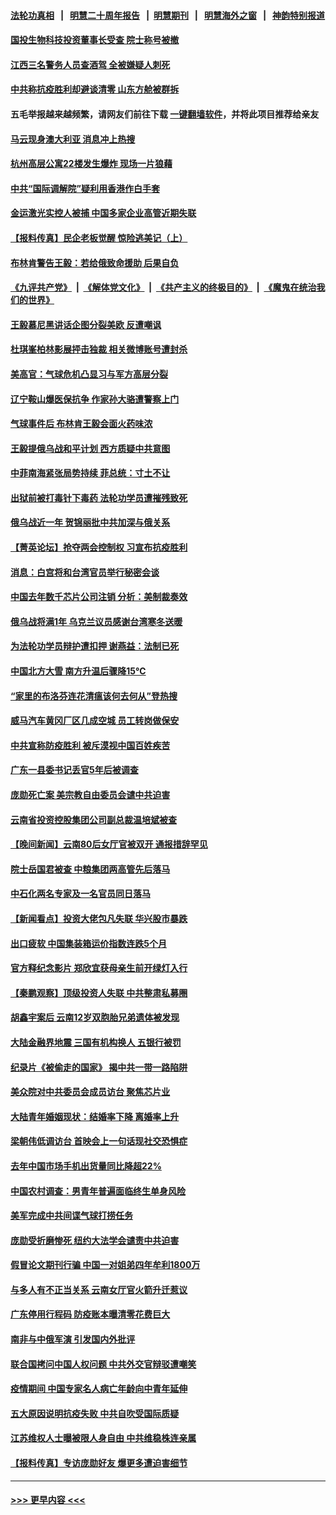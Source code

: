 #### [法轮功真相](https://github.com/gfw-breaker/truth/blob/master/README.md?t=0) &nbsp;&nbsp;|&nbsp;&nbsp; [明慧二十周年报告](https://github.com/gfw-breaker/mh-reports/blob/master/README.md?t=0) &nbsp;&nbsp;|&nbsp;&nbsp;[明慧期刊](https://github.com/gfw-breaker/mh-qikan) &nbsp;&nbsp;|&nbsp;&nbsp; [明慧海外之窗](https://github.com/gfw-breaker/mh-news/blob/master/README.md?t=0) &nbsp;&nbsp;|&nbsp;&nbsp; [神韵特别报道](https://github.com/gfw-breaker/mh-news/blob/master/shenyun.md?t=0)
#### [国投生物科技投资董事长受查 院士称号被撤](../pages/nsc413/n13933375.md?t=02192143) 
#### [江西三名警务人员查酒驾 全被嫌疑人刺死](../pages/nsc413/n13933226.md?t=02192143) 
#### [中共称抗疫胜利却避谈清零 山东方舱被群拆](../pages/nsc413/n13933051.md?t=02192143) 
#### 五毛举报越来越频繁，请网友们前往下载 [一键翻墙软件](https://github.com/gfw-breaker/ssr-accounts)，并将此项目推荐给亲友
#### [马云现身澳大利亚 消息冲上热搜](../pages/nsc413/n13933167.md?t=02192143) 
#### [杭州高层公寓22楼发生爆炸 现场一片狼藉](../pages/nsc413/n13933284.md?t=02192143) 
#### [中共“国际调解院”疑利用香港作白手套](../pages/nsc413/n13933224.md?t=02192143) 
#### [金运激光实控人被捕 中国多家企业高管近期失联](../pages/nsc413/n13932935.md?t=02192143) 
#### [【报料传真】民企老板觉醒 惊险逃美记（上）](../pages/nsc413/n13933035.md?t=02192143) 
#### [布林肯警告王毅：若给俄致命援助 后果自负](../pages/nsc413/n13933006.md?t=02192143) 
#### [《九评共产党》](https://github.com/begood0513/9ping.md/blob/master/README.md) &nbsp;|&nbsp; [《解体党文化》](../../../../jtdwh.md/blob/master/README.md)  &nbsp;|&nbsp; [《共产主义的终极目的》](../../../../gczydzjmd.md/blob/master/README.md) &nbsp;|&nbsp; [《魔鬼在统治我们的世界》](../../../../mgztzwmdsj.md/blob/master/README.md) 
#### [王毅慕尼黑讲话企图分裂美欧 反遭嘲讽](../pages/nsc413/n13932976.md?t=02192143) 
#### [杜琪峯柏林影展抨击独裁 相关微博账号遭封杀](../pages/nsc413/n13932882.md?t=02192143) 
#### [美高官：气球危机凸显习与军方高层分裂](../pages/nsc413/n13932877.md?t=02192143) 
#### [辽宁鞍山爆医保抗争 作家孙大骆遭警察上门](../pages/nsc413/n13932231.md?t=02192143) 
#### [气球事件后 布林肯王毅会面火药味浓](../pages/nsc413/n13932907.md?t=02192143) 
#### [王毅提俄乌战和平计划 西方质疑中共意图](../pages/nsc413/n13932860.md?t=02192143) 
#### [中菲南海紧张局势持续 菲总统：寸土不让](../pages/nsc413/n13932872.md?t=02192143) 
#### [出狱前被打毒针下毒药 法轮功学员遭摧残致死](../pages/nsc413/n13931976.md?t=02192143) 
#### [俄乌战近一年 贺锦丽批中共加深与俄关系](../pages/nsc413/n13932832.md?t=02192143) 
#### [【菁英论坛】抢夺两会控制权 习宣布抗疫胜利](../pages/nsc413/n13932294.md?t=02192143) 
#### [消息：白宫将和台湾官员举行秘密会谈](../pages/nsc413/n13932768.md?t=02192143) 
#### [中国去年数千芯片公司注销 分析：美制裁奏效](../pages/nsc413/n13932734.md?t=02192143) 
#### [俄乌战将满1年 乌克兰议员感谢台湾寒冬送暖](../pages/nsc413/n13932541.md?t=02192143) 
#### [为法轮功学员辩护遭扣押 谢燕益：法制已死](../pages/nsc413/n13932666.md?t=02192143) 
#### [中国北方大雪 南方升温后骤降15℃](../pages/nsc413/n13932685.md?t=02192143) 
#### [“家里的布洛芬连花清瘟该何去何从”登热搜](../pages/nsc413/n13932657.md?t=02192143) 
#### [威马汽车黄冈厂区几成空城 员工转岗做保安](../pages/nsc413/n13932556.md?t=02192143) 
#### [中共宣称防疫胜利 被斥漠视中国百姓疾苦](../pages/nsc413/n13931982.md?t=02192143) 
#### [广东一县委书记丢官5年后被调查](../pages/nsc413/n13932591.md?t=02192143) 
#### [庞勋死亡案 美宗教自由委员会谴中共迫害](../pages/nsc413/n13932260.md?t=02192143) 
#### [云南省投资控股集团公司副总裁温培斌被查](../pages/nsc413/n13932548.md?t=02192143) 
#### [【晚间新闻】云南80后女厅官被双开 通报措辞罕见](../pages/nsc413/n13932549.md?t=02192143) 
#### [院士岳国君被查 中粮集团两高管先后落马](../pages/nsc413/n13932501.md?t=02192143) 
#### [中石化两名专家及一名官员同日落马](../pages/nsc413/n13932385.md?t=02192143) 
#### [【新闻看点】投资大佬包凡失联 华兴股市暴跌](../pages/nsc413/n13932293.md?t=02192143) 
#### [出口疲软 中国集装箱运价指数连跌5个月](../pages/nsc413/n13932463.md?t=02192143) 
#### [官方释纪念影片 郑欣宜获母亲生前开绿灯入行](../pages/nsc413/n13932304.md?t=02192143) 
#### [【秦鹏观察】顶级投资人失联 中共整肃私募圈](../pages/nsc413/n13932302.md?t=02192143) 
#### [胡鑫宇案后 云南12岁双胞胎兄弟遗体被发现](../pages/nsc413/n13932346.md?t=02192143) 
#### [大陆金融界地震 三国有机构换人 五银行被罚](../pages/nsc413/n13932344.md?t=02192143) 
#### [纪录片《被偷走的国家》 揭中共一带一路陷阱](../pages/nsc413/n13932218.md?t=02192143) 
#### [美众院对中共委员会成员访台 聚焦芯片业](../pages/nsc413/n13932185.md?t=02192143) 
#### [大陆青年婚姻现状：结婚率下降 离婚率上升](../pages/nsc413/n13931966.md?t=02192143) 
#### [梁朝伟低调访台 首映会上一句话现社交恐惧症](../pages/nsc413/n13932272.md?t=02192143) 
#### [去年中国市场手机出货量同比降超22%](../pages/nsc413/n13932309.md?t=02192143) 
#### [中国农村调查：男青年普遍面临终生单身风险](../pages/nsc413/n13932287.md?t=02192143) 
#### [美军完成中共间谍气球打捞任务](../pages/nsc413/n13932233.md?t=02192143) 
#### [庞勋受折磨惨死 纽约大法学会谴责中共迫害](../pages/nsc413/n13932240.md?t=02192143) 
#### [假冒论文期刊行骗 中国一对姐弟四年牟利1800万](../pages/nsc413/n13932235.md?t=02192143) 
#### [与多人有不正当关系 云南女厅官火箭升迁惹议](../pages/nsc413/n13932221.md?t=02192143) 
#### [广东停用行程码 防疫账本曝清零花费巨大](../pages/nsc413/n13932226.md?t=02192143) 
#### [南非与中俄军演 引发国内外批评](../pages/nsc413/n13932199.md?t=02192143) 
#### [联合国拷问中国人权问题 中共外交官辩驳遭嘲笑](../pages/nsc413/n13932177.md?t=02192143) 
#### [疫情期间 中国专家名人病亡年龄向中青年延伸](../pages/nsc413/n13932197.md?t=02192143) 
#### [五大原因说明抗疫失败 中共自吹受国际质疑](../pages/nsc413/n13932168.md?t=02192143) 
#### [江苏维权人士曝被限人身自由 中共维稳株连亲属](../pages/nsc413/n13932184.md?t=02192143) 
#### [【报料传真】专访庞勋好友 爆更多遭迫害细节](../pages/nsc413/n13932032.md?t=02192143) 

----
#### [ >>> 更早内容 <<< ](../indexes/nsc413-earlier.md)
